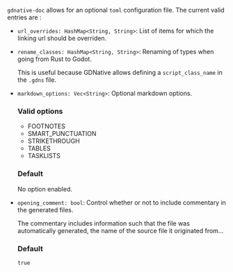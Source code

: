 `gdnative-doc` allows for an optional `toml` configuration file. The current valid entries are :

- `url_overrides: HashMap<String, String>`:
  List of items for which the linking url should be overriden.
- `rename_classes: HashMap<String, String>`:
  Renaming of types when going from Rust to Godot.

  This is useful because GDNative allows defining a `script_class_name` in the
  `.gdns` file.

- `markdown_options: Vec<String>`:
  Optional markdown options.

  ### Valid options

  - FOOTNOTES
  - SMART_PUNCTUATION
  - STRIKETHROUGH
  - TABLES
  - TASKLISTS

  ### Default

  No option enabled.

- `opening_comment: bool`:
  Control whether or not to include commentary in the generated files.

  The commentary includes information such that the file was automatically
  generated, the name of the source file it originated from...

  ### Default

  `true`
